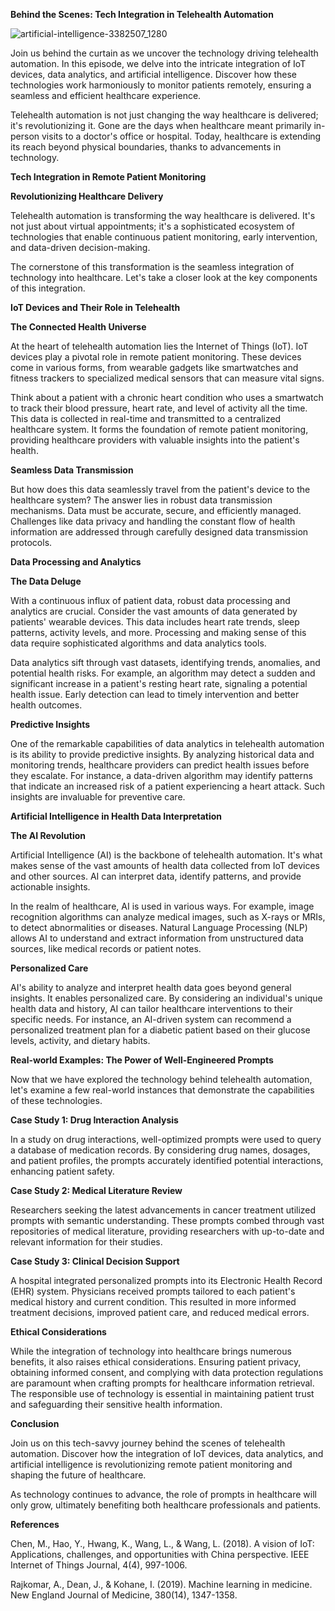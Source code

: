 **Behind the Scenes: Tech Integration in Telehealth Automation**

![artificial-intelligence-3382507_1280](https://github.com/23W-GBAC/EzeLinda/assets/112171077/58dc89c0-bd5a-4fa5-ac1c-a295f6d1c63c)


Join us behind the curtain as we uncover the technology driving telehealth automation. In this episode, we delve into the intricate integration of IoT devices, data analytics, and artificial intelligence. Discover how these technologies work harmoniously to monitor patients remotely, ensuring a seamless and efficient healthcare experience.

Telehealth automation is not just changing the way healthcare is delivered; it's revolutionizing it. Gone are the days when healthcare meant primarily in-person visits to a doctor's office or hospital. Today, healthcare is extending its reach beyond physical boundaries, thanks to advancements in technology.

**Tech Integration in Remote Patient Monitoring**

**Revolutionizing Healthcare Delivery**

Telehealth automation is transforming the way healthcare is delivered. It's not just about virtual appointments; it's a sophisticated ecosystem of technologies that enable continuous patient monitoring, early intervention, and data-driven decision-making.

The cornerstone of this transformation is the seamless integration of technology into healthcare. Let's take a closer look at the key components of this integration.

**IoT Devices and Their Role in Telehealth**

**The Connected Health Universe**

At the heart of telehealth automation lies the Internet of Things (IoT). IoT devices play a pivotal role in remote patient monitoring. These devices come in various forms, from wearable gadgets like smartwatches and fitness trackers to specialized medical sensors that can measure vital signs.

Think about a patient with a chronic heart condition who uses a smartwatch to track their blood pressure, heart rate, and level of activity all the time. This data is collected in real-time and transmitted to a centralized healthcare system. It forms the foundation of remote patient monitoring, providing healthcare providers with valuable insights into the patient's health.

**Seamless Data Transmission**

But how does this data seamlessly travel from the patient's device to the healthcare system? The answer lies in robust data transmission mechanisms. Data must be accurate, secure, and efficiently managed. Challenges like data privacy and handling the constant flow of health information are addressed through carefully designed data transmission protocols.

**Data Processing and Analytics**

**The Data Deluge**

With a continuous influx of patient data, robust data processing and analytics are crucial. Consider the vast amounts of data generated by patients' wearable devices. This data includes heart rate trends, sleep patterns, activity levels, and more. Processing and making sense of this data require sophisticated algorithms and data analytics tools.

Data analytics sift through vast datasets, identifying trends, anomalies, and potential health risks. For example, an algorithm may detect a sudden and significant increase in a patient's resting heart rate, signaling a potential health issue. Early detection can lead to timely intervention and better health outcomes.

**Predictive Insights**

One of the remarkable capabilities of data analytics in telehealth automation is its ability to provide predictive insights. By analyzing historical data and monitoring trends, healthcare providers can predict health issues before they escalate. For instance, a data-driven algorithm may identify patterns that indicate an increased risk of a patient experiencing a heart attack. Such insights are invaluable for preventive care.

**Artificial Intelligence in Health Data Interpretation**

**The AI Revolution**

Artificial Intelligence (AI) is the backbone of telehealth automation. It's what makes sense of the vast amounts of health data collected from IoT devices and other sources. AI can interpret data, identify patterns, and provide actionable insights.

In the realm of healthcare, AI is used in various ways. For example, image recognition algorithms can analyze medical images, such as X-rays or MRIs, to detect abnormalities or diseases. Natural Language Processing (NLP) allows AI to understand and extract information from unstructured data sources, like medical records or patient notes.

**Personalized Care**

AI's ability to analyze and interpret health data goes beyond general insights. It enables personalized care. By considering an individual's unique health data and history, AI can tailor healthcare interventions to their specific needs. For instance, an AI-driven system can recommend a personalized treatment plan for a diabetic patient based on their glucose levels, activity, and dietary habits.

**Real-world Examples: The Power of Well-Engineered Prompts**

Now that we have explored the technology behind telehealth automation, let's examine a few real-world instances that demonstrate the capabilities of these technologies.

**Case Study 1: Drug Interaction Analysis**

In a study on drug interactions, well-optimized prompts were used to query a database of medication records. By considering drug names, dosages, and patient profiles, the prompts accurately identified potential interactions, enhancing patient safety.

**Case Study 2: Medical Literature Review**

Researchers seeking the latest advancements in cancer treatment utilized prompts with semantic understanding. These prompts combed through vast repositories of medical literature, providing researchers with up-to-date and relevant information for their studies.

**Case Study 3: Clinical Decision Support**

A hospital integrated personalized prompts into its Electronic Health Record (EHR) system. Physicians received prompts tailored to each patient's medical history and current condition. This resulted in more informed treatment decisions, improved patient care, and reduced medical errors.

**Ethical Considerations**

While the integration of technology into healthcare brings numerous benefits, it also raises ethical considerations. Ensuring patient privacy, obtaining informed consent, and complying with data protection regulations are paramount when crafting prompts for healthcare information retrieval. The responsible use of technology is essential in maintaining patient trust and safeguarding their sensitive health information.

**Conclusion**

Join us on this tech-savvy journey behind the scenes of telehealth automation. Discover how the integration of IoT devices, data analytics, and artificial intelligence is revolutionizing remote patient monitoring and shaping the future of healthcare.

As technology continues to advance, the role of prompts in healthcare will only grow, ultimately benefiting both healthcare professionals and patients.

**References**

Chen, M., Hao, Y., Hwang, K., Wang, L., & Wang, L. (2018). A vision of IoT: Applications, challenges, and opportunities with China perspective. IEEE Internet of Things Journal, 4(4), 997-1006.

Rajkomar, A., Dean, J., & Kohane, I. (2019). Machine learning in medicine. New England Journal of Medicine, 380(14), 1347-1358.
